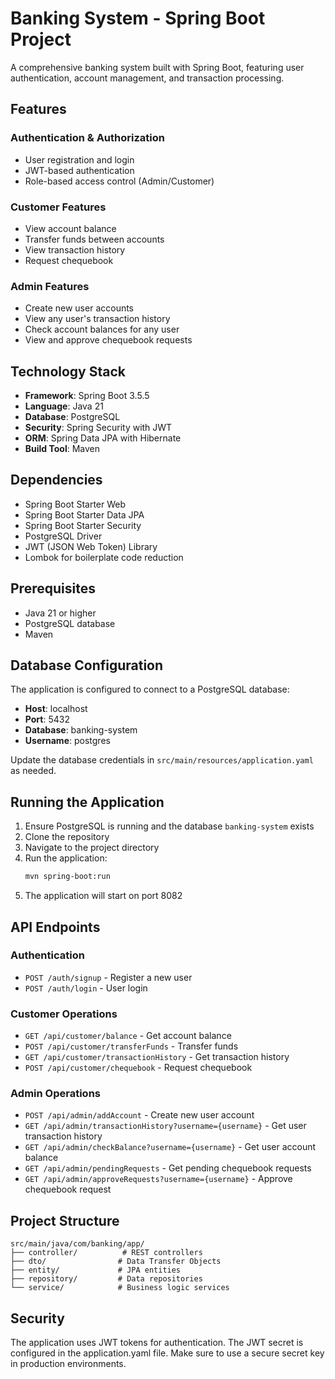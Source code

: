 # Banking System - Spring Boot Project

A comprehensive banking system built with Spring Boot, featuring user authentication, account management, and
transaction processing.

## Features

### Authentication & Authorization

- User registration and login
- JWT-based authentication
- Role-based access control (Admin/Customer)

### Customer Features

- View account balance
- Transfer funds between accounts
- View transaction history
- Request chequebook

### Admin Features

- Create new user accounts
- View any user's transaction history
- Check account balances for any user
- View and approve chequebook requests

## Technology Stack

- **Framework**: Spring Boot 3.5.5
- **Language**: Java 21
- **Database**: PostgreSQL
- **Security**: Spring Security with JWT
- **ORM**: Spring Data JPA with Hibernate
- **Build Tool**: Maven

## Dependencies

- Spring Boot Starter Web
- Spring Boot Starter Data JPA
- Spring Boot Starter Security
- PostgreSQL Driver
- JWT (JSON Web Token) Library
- Lombok for boilerplate code reduction

## Prerequisites

- Java 21 or higher
- PostgreSQL database
- Maven

## Database Configuration

The application is configured to connect to a PostgreSQL database:

- **Host**: localhost
- **Port**: 5432
- **Database**: banking-system
- **Username**: postgres

Update the database credentials in `src/main/resources/application.yaml` as needed.

## Running the Application

1. Ensure PostgreSQL is running and the database `banking-system` exists
2. Clone the repository
3. Navigate to the project directory
4. Run the application:
   ```bash
   mvn spring-boot:run
   ```
5. The application will start on port 8082

## API Endpoints

### Authentication

- `POST /auth/signup` - Register a new user
- `POST /auth/login` - User login

### Customer Operations

- `GET /api/customer/balance` - Get account balance
- `POST /api/customer/transferFunds` - Transfer funds
- `GET /api/customer/transactionHistory` - Get transaction history
- `POST /api/customer/chequebook` - Request chequebook

### Admin Operations

- `POST /api/admin/addAccount` - Create new user account
- `GET /api/admin/transactionHistory?username={username}` - Get user transaction history
- `GET /api/admin/checkBalance?username={username}` - Get user account balance
- `GET /api/admin/pendingRequests` - Get pending chequebook requests
- `GET /api/admin/approveRequests?username={username}` - Approve chequebook request

## Project Structure

```
src/main/java/com/banking/app/
├── controller/          # REST controllers
├── dto/                # Data Transfer Objects
├── entity/             # JPA entities
├── repository/         # Data repositories
└── service/            # Business logic services
```

## Security

The application uses JWT tokens for authentication. The JWT secret is configured in the application.yaml file. Make sure
to use a secure secret key in production environments.